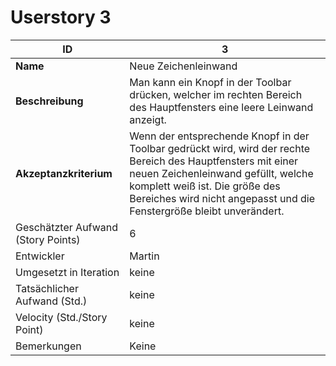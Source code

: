 # Userstory 3  

|**ID**|3|
|-|-|
|**Name**|Neue Zeichenleinwand|  
|**Beschreibung**|Man kann ein Knopf in der Toolbar drücken, welcher im rechten Bereich des Hauptfensters eine leere Leinwand anzeigt.|
|**Akzeptanzkriterium**|Wenn der entsprechende Knopf in der Toolbar gedrückt wird, wird der rechte Bereich des Hauptfensters mit einer neuen Zeichenleinwand gefüllt, welche komplett weiß ist. Die größe des Bereiches wird nicht angepasst und die Fenstergröße bleibt unverändert.|
|Geschätzter Aufwand (Story Points)|6|
|Entwickler|Martin|
|Umgesetzt in Iteration|keine|
|Tatsächlicher Aufwand (Std.)|keine|
|Velocity (Std./Story Point)|keine|
|Bemerkungen|Keine|